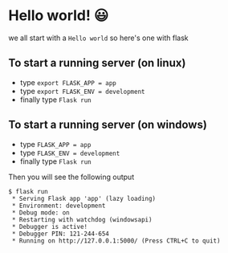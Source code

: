# Hello world! :smiley:

we all start with a `Hello world` so here's one with flask

## To start a running server (on linux)
- type `export FLASK_APP = app`
- type `export FLASK_ENV = development`
- finally type `Flask run`

## To start a running server (on windows)
- type `FLASK_APP = app`
- type `FLASK_ENV = development`
- finally type `Flask run`

Then you will see the following output 
```
$ flask run
 * Serving Flask app 'app' (lazy loading)
 * Environment: development
 * Debug mode: on
 * Restarting with watchdog (windowsapi)
 * Debugger is active!
 * Debugger PIN: 121-244-654
 * Running on http://127.0.0.1:5000/ (Press CTRL+C to quit)
```
